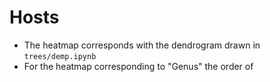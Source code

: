 # Hosts

- The heatmap corresponds with the dendrogram drawn in `trees/demp.ipynb`
- For the heatmap corresponding to "Genus" the order of 